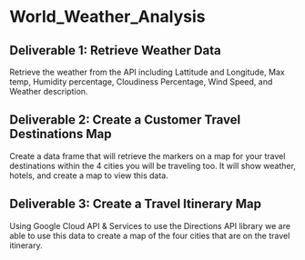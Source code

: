 # World_Weather_Analysis
## Deliverable 1: Retrieve Weather Data
Retrieve the weather from the API including Lattitude and Longitude, Max temp, Humidity percentage, Cloudiness Percentage, Wind Speed, and Weather description.

## Deliverable 2: Create a Customer Travel Destinations Map
Create a data frame that will retrieve the markers on a map for your travel destinations within the 4 cities you will be traveling too. It will show weather, hotels, and create a map to view this data.

## Deliverable 3: Create a Travel Itinerary Map
Using Google Cloud API & Services to use the Directions API library we are able to use this data to create a map of the four cities that are on the travel itinerary.
